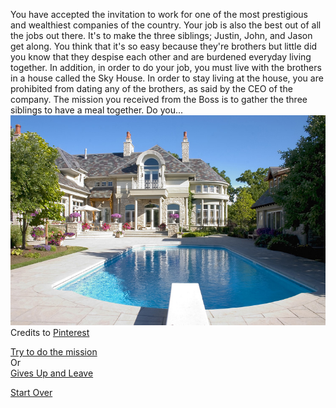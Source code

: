 You have accepted the invitation to work for one of the most prestigious and wealthiest companies of the country. Your job is also the best out of all the jobs out there. It's to make the three siblings; Justin, John, and Jason get along. You think that it's so easy because they're brothers but little did you know that they despise each other and are burdened everyday living together. In addition, in order to do your job, you must live with the brothers in a house called the Sky House. In order to stay living at the house, you are prohibited from dating any of the brothers, as said by the CEO of the company. The mission you received from the Boss is to gather the three siblings to have a meal together. Do you...    
![Skyhouse](sky-house.jpg)  
Credits to [Pinterest](https://www.pinterest.com/savannahvaka/beautiful-mansionsx/)

[Try to do the mission](mission.md)  
Or  
[Gives Up and Leave](give-up.md)

[Start Over](kicked-out.md)